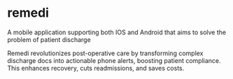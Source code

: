 # remedi

A mobile application supporting both IOS and Android that aims to solve the problem of patient discharge

Remedi revolutionizes post-operative care by transforming complex discharge docs into actionable phone alerts, boosting patient compliance. This enhances recovery, cuts readmissions, and saves costs.

